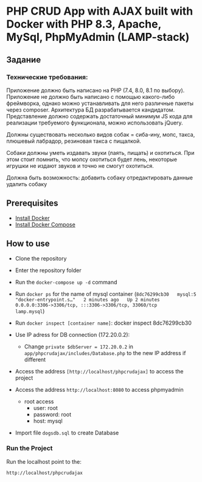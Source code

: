 # PHP CRUD App with AJAX built with Docker with PHP 8.3, Apache, MySql, PhpMyAdmin (LAMP-stack)

## Задание

### Технические требования: 
Приложение должно быть написано на PHP (7.4, 8.0, 8.1 по выбору).
Приложение не должно быть написано с помощью какого-либо фреймворка, однако можно устанавливать для него различные пакеты через compоser.
Архитектура БД разрабатывается кандидатом.
Представление должно содержать достаточный минимум JS кода для реализации требуемого функционала, можно использовать jQuery.

Должны существовать несколько видов собак = сиба-ину, мопс, такса, плюшевый лабрадор, резиновая такса с пищалкой.

Собаки должны уметь издавать звуки (лаять, пищать) и охотиться. При этом стоит помнить, что мопсу охотиться будет лень, некоторые игрушки не издают звуков и точно не смогут охотиться.

Должна быть возможность:
добавить собаку
отредактировать данные
удалить собаку


## Prerequisites

- [Install Docker](https://docs.docker.com/install/)
- [Install Docker Compose](https://docs.docker.com/compose/install/)

## How to use

- Clone the repository
- Enter the repository folder
- Run the `docker-compose up -d` command

- Run `docker ps` for the name of mysql container
  (`8dc76299cb30   mysql:5                        "docker-entrypoint.s…"   2 minutes ago   Up 2 minutes   0.0.0.0:3306->3306/tcp, :::3306->3306/tcp, 33060/tcp                       lamp.mysql`)
- Run `docker inspect [container name]`: docker inspect 8dc76299cb30
- Use IP adress for DB connection (172.20.0.2): 
    - Change `private $dbServer = 172.20.0.2` in `app/phpcrudajax/includes/Database.php` to the new IP address if different
- Access the address `[http://localhost/phpcrudajax]` to access the project
- Access the address `http://localhost:8080` to access phpmyadmin
  - root access
    - user: root
    - password: root
    - host: mysql
- Import file `dogsdb.sql` to create Database

### Run the Project

Run the localhost
point to the:

```sh
http://localhost/phpcrudajax

```

